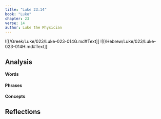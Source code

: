 ```yaml
---
title: "Luke 23:14"
book: "Luke"
chapter: 23
verse: 14
author: Luke the Physician
---
```

![[/Greek/Luke/023/Luke-023-014G.md#Text]]
![[/Hebrew/Luke/023/Luke-023-014H.md#Text]]

## Analysis

#### Words

#### Phrases

#### Concepts

## Reflections
